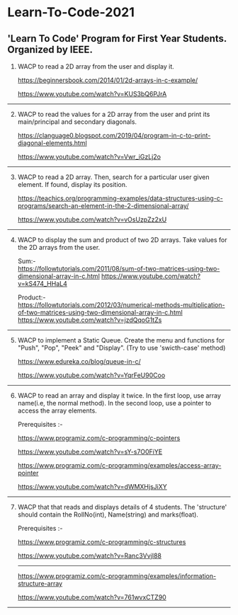 # Learn-To-Code-2021
'Learn To Code' Program for First Year Students. Organized by IEEE.
--------

1. WACP to read a 2D array from the user and display it.
	
	https://beginnersbook.com/2014/01/2d-arrays-in-c-example/
	
	https://www.youtube.com/watch?v=KUS3bQ6PJrA
-------------------------------------------------------
2. WACP to read the values for a 2D array from the user and print its main/principal and secondary diagonals.
	
	https://clanguage0.blogspot.com/2019/04/program-in-c-to-print-diagonal-elements.html
	
	https://www.youtube.com/watch?v=Vwr_iGzLj2o
-------------------------------------------------------
3. WACP to read a 2D array. Then, search for a particular user given element. If found, display its position.


	https://teachics.org/programming-examples/data-structures-using-c-programs/search-an-element-in-the-2-dimensional-array/
	
	https://www.youtube.com/watch?v=vOsUzpZz2xU
-------------------------------------------------------
4. WACP to display the sum and product of two 2D arrays. Take values for the 2D arrays from the user.

	Sum:-		
			https://followtutorials.com/2011/08/sum-of-two-matrices-using-two-dimensional-array-in-c.html
					https://www.youtube.com/watch?v=kS474_HHaL4

	
	Product:-	
			https://followtutorials.com/2012/03/numerical-methods-multiplication-of-two-matrices-using-two-dimensional-array-in-c.html
					https://www.youtube.com/watch?v=jzdQqoG1tZs
-------------------------------------------------------
5. WACP to implement a Static Queue. Create the menu and functions for "Push", "Pop", "Peek" and "Display".
 (Try to use 'swicth-case' method)
	
	https://www.edureka.co/blog/queue-in-c/
	
	https://www.youtube.com/watch?v=YqrFeU90Coo
	
-------------------------------------------------------  
6. WACP to read an array and display it twice. In the first loop, use array name(i.e, the normal method). In the second loop, use a pointer to access the array elements.

	Prerequisites :-
	
	https://www.programiz.com/c-programming/c-pointers
	
	https://www.youtube.com/watch?v=sY-s7O0FiYE

	
	https://www.programiz.com/c-programming/examples/access-array-pointer
	
	https://www.youtube.com/watch?v=dWMXHjsJiXY
-------------------------------------------------------
7. WACP that that reads and displays details of 4 students. The 'structure' should contain the RollNo(int), Name(string) and marks(float).

	Prerequisites :-
	
	https://www.programiz.com/c-programming/c-structures
	
	https://www.youtube.com/watch?v=Ranc3VvjI88
	
	*******
	
	https://www.programiz.com/c-programming/examples/information-structure-array
	
	https://www.youtube.com/watch?v=761wvxCTZ90
-------------------------------------------------------
